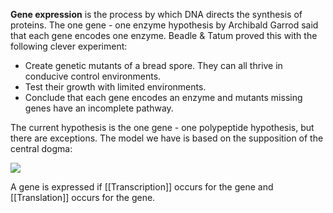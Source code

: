 **Gene expression** is the process by which DNA directs the synthesis of proteins. The one gene - one enzyme hypothesis by Archibald Garrod said that each gene encodes one enzyme. Beadle & Tatum proved this with the following clever experiment:

- Create genetic mutants of a bread spore. They can all thrive in conducive control environments.
- Test their growth with limited environments.
- Conclude that each gene encodes an enzyme and mutants missing genes have an incomplete pathway.

The current hypothesis is the one gene - one polypeptide hypothesis, but there are exceptions. The model we have is based on the supposition of the central dogma:

![](http://ib.bioninja.com.au/_Media/central-dogma_med.jpeg)

A gene is expressed if  [[Transcription]] occurs for the gene and  [[Translation]] occurs for the gene.

